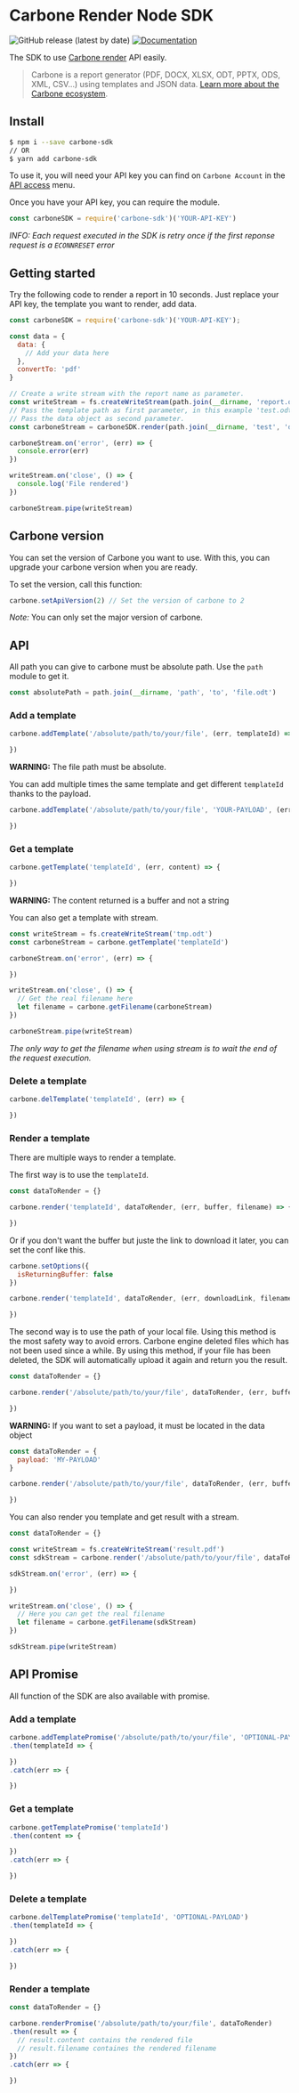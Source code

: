 # Carbone Render Node SDK
![GitHub release (latest by date)](https://img.shields.io/github/v/release/carboneio/carbone-sdk-node?style=for-the-badge)
[![Documentation](https://img.shields.io/badge/documentation-yes-brightgreen.svg?style=for-the-badge)](./API-REFERENCE.md)


The SDK to use [Carbone render](https://carbone.io) API easily.

> Carbone is a report generator (PDF, DOCX, XLSX, ODT, PPTX, ODS, XML, CSV...) using templates and JSON data.
[Learn more about the Carbone ecosystem](https://carbone.io/documentation.html).

## Install

```bash
$ npm i --save carbone-sdk
// OR
$ yarn add carbone-sdk
```

To use it, you will need your API key you can find on `Carbone Account` in the [API access](https://account.carbone.io/#/account/api) menu.

Once you have your API key, you can require the module.

```js
const carboneSDK = require('carbone-sdk')('YOUR-API-KEY')
```

*INFO: Each request executed in the SDK is retry once if the first reponse request is a `ECONNRESET` error*

## Getting started

Try the following code to render a report in 10 seconds. Just replace your API key, the template you want to render, add data.

```js
const carboneSDK = require('carbone-sdk')('YOUR-API-KEY');

const data = {
  data: {
    // Add your data here
  },
  convertTo: 'pdf'
}

// Create a write stream with the report name as parameter.
const writeStream = fs.createWriteStream(path.join(__dirname, 'report.odt'))
// Pass the template path as first parameter, in this example 'test.odt' is the template.
// Pass the data object as second parameter.
const carboneStream = carboneSDK.render(path.join(__dirname, 'test', 'datasets', 'test.odt'), data)

carboneStream.on('error', (err) => {
  console.error(err)
})

writeStream.on('close', () => {
  console.log('File rendered')
})

carboneStream.pipe(writeStream)
```

## Carbone version

You can set the version of Carbone you want to use. With this, you can upgrade your carbone version when you are ready.

To set the version, call this function:

```js
carbone.setApiVersion(2) // Set the version of carbone to 2
```

*Note:* You can only set the major version of carbone.

## API

All path you can give to carbone must be absolute path. Use the `path` module to get it.

```js
const absolutePath = path.join(__dirname, 'path', 'to', 'file.odt')
```

### Add a template

```js
carbone.addTemplate('/absolute/path/to/your/file', (err, templateId) => {

})
```

**WARNING:** The file path must be absolute.

You can add multiple times the same template and get different `templateId` thanks to the payload.

```js
carbone.addTemplate('/absolute/path/to/your/file', 'YOUR-PAYLOAD', (err, templateId) => {

})
```

### Get a template

```js
carbone.getTemplate('templateId', (err, content) => {

})
```

**WARNING:** The content returned is a buffer and not a string

You can also get a template with stream.

```js
const writeStream = fs.createWriteStream('tmp.odt')
const carboneStream = carbone.getTemplate('templateId')

carboneStream.on('error', (err) => {

})

writeStream.on('close', () => {
  // Get the real filename here
  let filename = carbone.getFilename(carboneStream)
})

carboneStream.pipe(writeStream)
```

*The only way to get the filename when using stream is to wait the end of the request execution.*

### Delete a template

```js
carbone.delTemplate('templateId', (err) => {

})
```

### Render a template

There are multiple ways to render a template.

The first way is to use the `templateId`.

```js
const dataToRender = {}

carbone.render('templateId', dataToRender, (err, buffer, filename) => {

})
```

Or if you don't want the buffer but juste the link to download it later, you can set the conf like this.

```js
carbone.setOptions({
  isReturningBuffer: false
})

carbone.render('templateId', dataToRender, (err, downloadLink, filename) => {

})
```

The second way is to use the path of your local file. Using this method is the most safety way to avoid errors. Carbone engine deleted files which has not been used since a while. By using this method, if your file has been deleted, the SDK will automatically upload it again and return you the result.

```js
const dataToRender = {}

carbone.render('/absolute/path/to/your/file', dataToRender, (err, buffer, filename) => {

})
```

**WARNING:** If you want to set a payload, it must be located in the data object

```js
const dataToRender = {
  payload: 'MY-PAYLOAD'
}

carbone.render('/absolute/path/to/your/file', dataToRender, (err, buffer, filename) => {

})
```

You can also render you template and get result with a stream.

```js
const dataToRender = {}

const writeStream = fs.createWriteStream('result.pdf')
const sdkStream = carbone.render('/absolute/path/to/your/file', dataToRender)

sdkStream.on('error', (err) => {

})

writeStream.on('close', () => {
  // Here you can get the real filename
  let filename = carbone.getFilename(sdkStream)
})

sdkStream.pipe(writeStream)
```

## API Promise

All function of the SDK are also available with promise.

### Add a template

```js
carbone.addTemplatePromise('/absolute/path/to/your/file', 'OPTIONAL-PAYLOAD')
.then(templateId => {

})
.catch(err => {

})
```

### Get a template

```js
carbone.getTemplatePromise('templateId')
.then(content => {

})
.catch(err => {

})
```

### Delete a template

```js
carbone.delTemplatePromise('templateId', 'OPTIONAL-PAYLOAD')
.then(templateId => {

})
.catch(err => {

})
```

### Render a template

```js
const dataToRender = {}

carbone.renderPromise('/absolute/path/to/your/file', dataToRender)
.then(result => {
  // result.content contains the rendered file
  // result.filename containes the rendered filename
})
.catch(err => {

})
```
